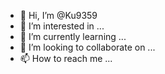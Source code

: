 - 👋 Hi, I’m @Ku9359
- 👀 I’m interested in ...
- 🌱 I’m currently learning ...
- 💞️ I’m looking to collaborate on ...
- 📫 How to reach me ...

<!---
Ku9359/Ku9359 is a ✨ special ✨ repository because its `README.md` (this file) appears on your GitHub profile.
You can click the Preview link to take a look at your chance

